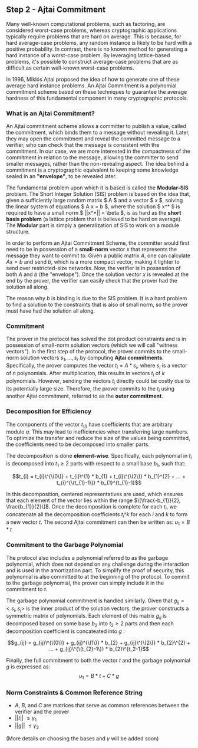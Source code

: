 ## Step 2 - Ajtai Commitment

Many well-known computational problems, such as factoring, are considered worst-case problems, whereas cryptographic applications typically require problems that are hard on average. This is because, for hard average-case problems, any random instance is likely to be hard with a positive probability. In contrast, there is no known method for generating a hard instance of a worst-case problem. By leveraging lattice-based problems, it's possible to construct average-case problems that are as difficult as certain well-known worst-case problems.

In 1996, Miklós Ajtai proposed the idea of how to generate one of these average hard instance problems. An Ajtai Commitment is a polynomial commitment scheme based on these techniques to guarantee the average hardness of this fundamental component in many cryptographic protocols.

### What is an Ajtai Commitment?

An Ajtai commitment scheme allows a committer to publish a value, called the commitment, which binds them to a message without revealing it. Later, they may open the commitment and reveal the committed message to a verifier, who can check that the message is consistent with the commitment. In our case, we are more interested in the compactness of the commitment in relation to the message, allowing the committer to send smaller messages, rather than the non-revealing aspect. The idea behind a commitment is a cryptographic equivalent to keeping some knowledge sealed in an **"envelope"**, to be revealed later.

The fundamental problem upon which it is based is called the **Modular-SIS** problem. The Short Integer Solution (SIS) problem is based on the idea that, given a sufficiently large random matrix $ A $ and a vector $ x $, solving the linear system of equations $ A x = b $, where the solution $ x^* $ is required to have a small norm $ ||x^*|| < \beta $, is as hard as the **short basis problem** (a lattice problem that is believed to be hard on average). The **Modular** part is simply a generalization of SIS to work on a module structure.

In order to perform an Ajtai Commitment Scheme, the committer would first need to be in possession of a **small-norm** vector $x$ that represents the message they want to commit to. Given a public matrix $A$, one can calculate $A x = b$ and send $b$, which is a more compact vector, making it lighter to send over restricted-size networks. Now, the verifier is in possession of both $A$ and $b$ (the "envelope"). Once the solution vector $x$ is revealed at the end by the prover, the verifier can easily check that the prover had the solution all along.

The reason why $b$ is binding is due to the SIS problem. It is a hard problem to find a solution to the constraints that is also of small norm, so the prover must have had the solution all along.


### Commitment
The prover in the protocol has solved the dot product constraints and is in possession of small-norm solution vectors (which we will call "witness vectors").
In the first step of the protocol, the prover commits to the small-norm solution vectors  $s_{1},...,s_{r}$ by computing **Ajtai commitments**. 
Specifically, the prover computes the vector $t_{i} = A * s_{i}$, where $s_{i}$ is a vector of $n$ polynomials. 
After multiplication, this results in vectors $t_{i}$ of $k$ polynomials. 
However, sending the vectors $t_{i}$ directly could be costly due to its potentially large size. 
Therefore, the prover commits to the $t_{i}$ using another Ajtai commitment, referred to as the **outer commitment**.

### Decomposition for Efficiency

The components of the vector $t_(i)$ have coefficients that are arbitrary modulo $q$. 
This may lead to inefficiencies when transferring large numbers. To optimize the transfer and reduce the size of the values being committed, 
the coefficients need to be decomposed into smaller parts.

The decomposition is done **element-wise**. Specifically, each polynomial in $t_{i}$ is decomposed into $t_{1} \geq 2$ parts with respect to a small base $b_{1}$, 
such that:

$$t_{i} = t_{i}\^{\(0\)} + t_{i}\^{1} * b_{1} + t_{i}\^{\(2\)} * b_{1}^{2} + ... + t_{i}^{\(t_{1}-1\)} * b_{1}^{t_{1}-1}$$

In this decomposition, centered representatives are used, which ensures that each element of the vector lies within the range $\[\frac{-b_{1}}{2}, \frac{b_{1}}{2}\]$.
Once the decomposition is complete for each $t_{i}$, we concatenate all the decomposition coefficients $t_{i}\^{k}$ for each $i$ and $k$ to form a new vector $t$. 
The second Ajtai commitment can then be written as:
$u_{1} = B * t$

### Commitment to the Garbage Polynomial

The protocol also includes a polynomial referred to as the garbage polynomial, which does not depend on any challenge during the interaction and is used in the amortization part. To simplify the proof of security, this polynomial is also committed to at the beginning of the protocol. To commit to the garbage polynomial, the prover can simply include it in the commitment to $t$. 

The garbage polynomial commitment is handled similarly. Given that $g_{ij} = <s_{i}, s_{j}>$ is the inner product of the solution vectors, 
the prover constructs a symmetric matrix of polynomials. Each element of this matrix $g_{ij}$ is decomposed based on some base $b_{2}$ into $t_{2} \geq 2$ parts and then each decomposition coefficient is concateated into $g$ :

$$g_{ij} = g_{ij}\^{\(0\)} + g_{ij}^{\(1\)} * b_{2} + g_{ij}\^{\(2\)} * b_{2}\^{2} + ... + g_{ij}\^{\(t_{2}-1\)} * b_{2}\^{t_2-1}$$

Finally, the full commitment to both the vector $t$ and the garbage polynomial $g$ is expressed as:
$$u_{1} = B * t + C * g$$

### Norm Constraints & Common Reference String
- $A$, $B$, and $C$ are matrices that serve as common references between the verifier and the prover
- ||$t$|| $\leq γ_{1}$
- ||$g$|| $\leq γ_{2}$

(More details on choosing the bases and $γ$ will be added soon)

